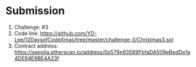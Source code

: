 # Submission
1. Challenge: #3
1. Code link: https://github.com/YD-Lee/12DaysofCodeXmas/tree/master/challenge-3/Christmas3.sol 
2. Contract address: https://sepolia.etherscan.io/address/0x579e93589FbfaDA509eBedDe1a4DE94E9BE4A23f
